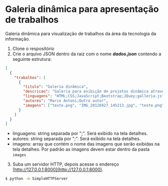 # Galeria dinâmica para apresentação de trabalhos
Galeria dinâmica para visualização de trabalhos da área da tecnologia da informação.

1. Clone o respositório
2. Crie o arquivo JSON dentro da raiz com o nome ***dados.json*** contendo a seguinte estrutura:
```json
[
  {
    "trabalhos": [
      { 
        "titulo": "Galeria dinâmica",
        "descricao": "Galeria para exibição de projetos dinâmica através da leitura dos dados de um arquivo JSON",
        "linguagens": "HTML;CSS;JavaScript;Bootstrap;JQuey;galleria.js",
        "autores": "Marco Antoni;Outro autor",
        "imagens": ["teste.png", "IMG_20120427_145213.jpg", "teste.png"]
      }
    ]
  }
]
```
  - linguagens: string separada por ";". Será exibido na tela detalhes.
  - autores: string separada por ";". Será exibido na tela detalhes.
  - imagens: array que contém o nome das imagens que serão exibidas na tela detalhes. Por padrão as imagens devem estar dentro da pasta ```images```
3. Suba um servidor HTTP, depois acesse o endereço [http://127.0.0.1:8000](http://127.0.0.1:8000).
```sh
$ python -m SimpleHTTPServer
```



